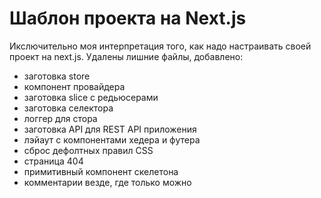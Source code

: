 # Шаблон проекта на Next.js

Икслючительно моя интерпретация того, как надо настраивать своей проект на next.js. Удалены лишние файлы, добавлено:
 - заготовка store
 - компонент провайдера
 - заготовка slice с редьюсерами
 - заготовка селектора
 - логгер для стора
 - заготовка API для REST API приложения
 - лэйаут с компонентами хедера и футера
 - сброс дефолтных правил СSS
 - страница 404
 - примитивный компонент скелетона 
 - комментарии везде, где только можно
